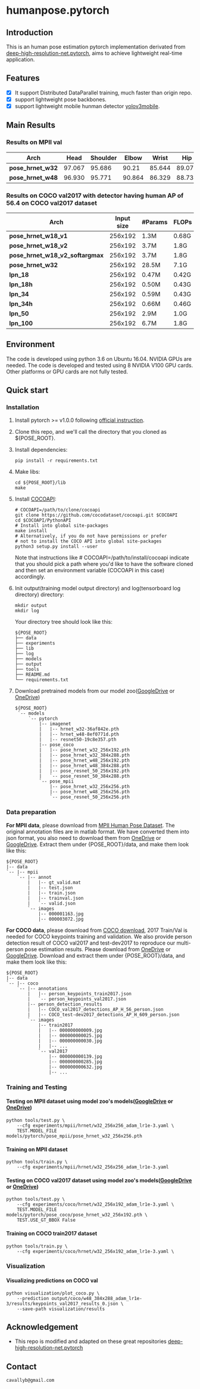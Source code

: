 # humanpose.pytorch

## Introduction

This is an human pose estimation pytorch implementation derivated from [deep-high-resolution-net.pytorch](https://github.com/leoxiaobin/deep-high-resolution-net.pytorch), aims to achieve lightweight real-time application.

## Features

- [x] It support Distributed DataParallel training, much faster than origin repo.
- [x] support lightweight pose backbones.
- [x] support lightweight mobile hunman detector [yolov3mobile](https://github.com/cavalleria/yolov3mobile).

## Main Results

### Results on MPII val

| Arch               | Head | Shoulder | Elbow | Wrist |  Hip | Knee | Ankle | Mean | Mean@0.1 |
|--------------------|------|----------|-------|-------|------|------|-------|------|----------|
| **pose_hrnet_w32** | 97.067 | 95.686 | 90.21 | 85.644 | 89.077 | 85.795 | 82.711 | 89.927 | 37.931 |
| **pose_hrnet_w48** | 96.930 | 95.771 | 90.864 | 86.329 | 88.731 | 86.862 | 82.829 | 90.208 | 38.002 |

### Results on COCO val2017 with detector having human AP of 56.4 on COCO val2017 dataset

| Arch               | Input size | #Params | FLOPs | Weight size | AP | Ap .5 | AP .75 | AP (M) | AP (L) | AR | AR .5 | AR .75 | AR (M) | AR (L) |
|--------------------|------------|-------|-------|-------|-------|-------|--------|--------|--------|-------|-------|--------|--------|--------|
| **pose_hrnet_w18_v1** | 256x192 | 1.3M  | 0.68G | 5.3M | 0.572 | 0.863 | 0.644 | 0.545 | 0.614 | 0.612 | 0.876 | 0.687 | 0.579 | 0.661 |
| **pose_hrnet_w18_v2** | 256x192 | 3.7M  | 1.8G  | 15M | 0.710 | 0.916 | 0.784 | 0.685 | 0.753 | 0.740 | 0.922 | 0.806 | 0.710 | 0.786 |
| **pose_hrnet_w18_v2_softargmax** | 256x192 | 3.7M  | 1.8G  | 15M | 0.713 | 0.916 | 0.783 | 0.685 | 0.758 | 0.743 | 0.923 | 0.809 | 0.711 | 0.792 |
| **pose_hrnet_w32**    | 256x192 | 28.5M | 7.1G  | 110M | 0.765 | 0.936 | 0.838 | 0.740 | 0.810 | 0.794 | 0.945 | 0.858 | 0.763 | 0.842 |
| **lpn_18**            | 256x192 | 0.47M | 0.42G | 1.9M | 0.445 | 0.773 | 0.445 | 0.434 | 0.467 | 0.497 | 0.798 | 0.519 | 0.474 | 0.531 |
| **lpn_18h**           | 256x192 | 0.50M | 0.43G | 2.1M | 0.486 | 0.806 | 0.506 | 0.472 | 0.511 | 0.533 | 0.821 | 0.567 | 0.508 | 0.570 |
| **lpn_34**            | 256x192 | 0.59M | 0.43G | 2.5M | 0.493 | 0.808 | 0.522 | 0.478 | 0.515 | 0.538 | 0.825 | 0.577 | 0.514 | 0.573 |
| **lpn_34h**           | 256x192 | 0.66M | 0.46G | 2.7M | 0.536 | 0.830 | 0.579 | 0.520  | 0.564 | 0.579 | 0.849 | 0.630 | 0.552 | 0.618 |
| **lpn_50**            | 256x192 | 2.9M | 1.0G | 12M | 0.684 | 0.904 | 0.762 | 0.659 | 0.724 | 0.717 | 0.914 | 0.789 | 0.687 | 0.763 |
| **lpn_100**           | 256x192 | 6.7M | 1.8G | 27M | 0.721 | 0.915 | 0.805 | 0.699 | 0.764 | 0.754 | 0.929 | 0.825 | 0.725 | 0.799 |



## Environment

The code is developed using python 3.6 on Ubuntu 16.04. NVIDIA GPUs are needed. The code is developed and tested using 8 NVIDIA V100 GPU cards. Other platforms or GPU cards are not fully tested.

## Quick start

### Installation

1. Install pytorch >= v1.0.0 following [official instruction](https://pytorch.org/).
2. Clone this repo, and we'll call the directory that you cloned as ${POSE_ROOT}.
3. Install dependencies:

    ```
    pip install -r requirements.txt
    ```
4. Make libs:

   ```
   cd ${POSE_ROOT}/lib
   make
   ```
5. Install [COCOAPI](https://github.com/cocodataset/cocoapi):
   ```
   # COCOAPI=/path/to/clone/cocoapi
   git clone https://github.com/cocodataset/cocoapi.git $COCOAPI
   cd $COCOAPI/PythonAPI
   # Install into global site-packages
   make install
   # Alternatively, if you do not have permissions or prefer
   # not to install the COCO API into global site-packages
   python3 setup.py install --user
   ```
   Note that instructions like # COCOAPI=/path/to/install/cocoapi indicate that you should pick a path where you'd like to have the software cloned and then set an environment variable (COCOAPI in this case) accordingly.
6. Init output(training model output directory) and log(tensorboard log directory) directory:

   ```
   mkdir output 
   mkdir log
   ```

   Your directory tree should look like this:

   ```
   ${POSE_ROOT}
   ├── data
   ├── experiments
   ├── lib
   ├── log
   ├── models
   ├── output
   ├── tools 
   ├── README.md
   └── requirements.txt
   ```

7. Download pretrained models from our model zoo([GoogleDrive](https://drive.google.com/drive/folders/1hOTihvbyIxsm5ygDpbUuJ7O_tzv4oXjC?usp=sharing) or [OneDrive](https://1drv.ms/f/s!AhIXJn_J-blW231MH2krnmLq5kkQ))
   ```
   ${POSE_ROOT}
    `-- models
        `-- pytorch
            |-- imagenet
            |   |-- hrnet_w32-36af842e.pth
            |   |-- hrnet_w48-8ef0771d.pth
            |   |-- resnet50-19c8e357.pth
            |-- pose_coco
            |   |-- pose_hrnet_w32_256x192.pth
            |   |-- pose_hrnet_w32_384x288.pth
            |   |-- pose_hrnet_w48_256x192.pth
            |   |-- pose_hrnet_w48_384x288.pth
            |   |-- pose_resnet_50_256x192.pth
            |   `-- pose_resnet_50_384x288.pth
            `-- pose_mpii
                |-- pose_hrnet_w32_256x256.pth
                |-- pose_hrnet_w48_256x256.pth
                `-- pose_resnet_50_256x256.pth

   ```
   
### Data preparation
**For MPII data**, please download from [MPII Human Pose Dataset](http://human-pose.mpi-inf.mpg.de/). The original annotation files are in matlab format. We have converted them into json format, you also need to download them from [OneDrive](https://1drv.ms/f/s!AhIXJn_J-blW00SqrairNetmeVu4) or [GoogleDrive](https://drive.google.com/drive/folders/1En_VqmStnsXMdldXA6qpqEyDQulnmS3a?usp=sharing).
Extract them under {POSE_ROOT}/data, and make them look like this:
```
${POSE_ROOT}
|-- data
`-- |-- mpii
    `-- |-- annot
        |   |-- gt_valid.mat
        |   |-- test.json
        |   |-- train.json
        |   |-- trainval.json
        |   `-- valid.json
        `-- images
            |-- 000001163.jpg
            |-- 000003072.jpg
```

**For COCO data**, please download from [COCO download](http://cocodataset.org/#download), 2017 Train/Val is needed for COCO keypoints training and validation. We also provide person detection result of COCO val2017 and test-dev2017 to reproduce our multi-person pose estimation results. Please download from [OneDrive](https://1drv.ms/f/s!AhIXJn_J-blWzzDXoz5BeFl8sWM-) or [GoogleDrive](https://drive.google.com/drive/folders/1fRUDNUDxe9fjqcRZ2bnF_TKMlO0nB_dk?usp=sharing).
Download and extract them under {POSE_ROOT}/data, and make them look like this:
```
${POSE_ROOT}
|-- data
`-- |-- coco
    `-- |-- annotations
        |   |-- person_keypoints_train2017.json
        |   `-- person_keypoints_val2017.json
        |-- person_detection_results
        |   |-- COCO_val2017_detections_AP_H_56_person.json
        |   |-- COCO_test-dev2017_detections_AP_H_609_person.json
        `-- images
            |-- train2017
            |   |-- 000000000009.jpg
            |   |-- 000000000025.jpg
            |   |-- 000000000030.jpg
            |   |-- ... 
            `-- val2017
                |-- 000000000139.jpg
                |-- 000000000285.jpg
                |-- 000000000632.jpg
                |-- ... 
```

### Training and Testing

#### Testing on MPII dataset using model zoo's models([GoogleDrive](https://drive.google.com/drive/folders/1hOTihvbyIxsm5ygDpbUuJ7O_tzv4oXjC?usp=sharing) or [OneDrive](https://1drv.ms/f/s!AhIXJn_J-blW231MH2krnmLq5kkQ))
 

```
python tools/test.py \
    --cfg experiments/mpii/hrnet/w32_256x256_adam_lr1e-3.yaml \
    TEST.MODEL_FILE models/pytorch/pose_mpii/pose_hrnet_w32_256x256.pth
```

#### Training on MPII dataset

```
python tools/train.py \
    --cfg experiments/mpii/hrnet/w32_256x256_adam_lr1e-3.yaml
```

#### Testing on COCO val2017 dataset using model zoo's models([GoogleDrive](https://drive.google.com/drive/folders/1hOTihvbyIxsm5ygDpbUuJ7O_tzv4oXjC?usp=sharing) or [OneDrive](https://1drv.ms/f/s!AhIXJn_J-blW231MH2krnmLq5kkQ))
 

```
python tools/test.py \
    --cfg experiments/coco/hrnet/w32_256x192_adam_lr1e-3.yaml \
    TEST.MODEL_FILE models/pytorch/pose_coco/pose_hrnet_w32_256x192.pth \
    TEST.USE_GT_BBOX False
```

#### Training on COCO train2017 dataset

```
python tools/train.py \
    --cfg experiments/coco/hrnet/w32_256x192_adam_lr1e-3.yaml \
```

### Visualization

#### Visualizing predictions on COCO val

```
python visualization/plot_coco.py \
    --prediction output/coco/w48_384x288_adam_lr1e-3/results/keypoints_val2017_results_0.json \
    --save-path visualization/results

```

## Acknowledgement

* This repo is modified and adapted on these great repositories [deep-high-resolution-net.pytorch](https://github.com/leoxiaobin/deep-high-resolution-net.pytorch)

## Contact

```
cavallyb@gmail.com
```

